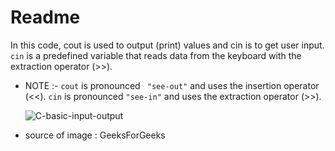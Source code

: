 # Readme 

In this code, cout is used to output (print) values and cin is to get user input.
``` cin``` is a predefined variable that reads data from the keyboard with the extraction operator (>>).

*  NOTE :- ```cout``` is pronounced ``` "see-out"``` and uses the insertion operator (<<).
           ```cin``` is pronounced ```"see-in"``` and uses the extraction operator (>>).
         
     ![C-basic-input-output](https://user-images.githubusercontent.com/90840992/138595607-04b814c8-4ff7-4fe7-96aa-9bbbb2d2e21a.png)
 
*  source of image :  GeeksForGeeks
